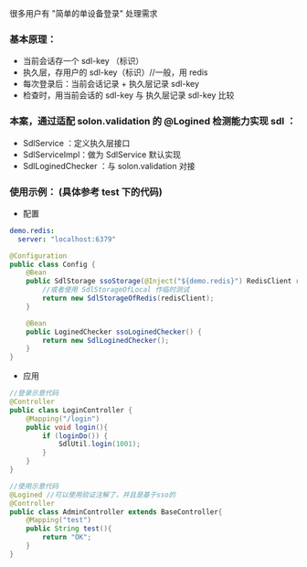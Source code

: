 很多用户有 "简单的单设备登录" 处理需求

### 基本原理：

* 当前会话存一个 sdl-key （标识）
* 执久层，存用户的 sdl-key（标识）//一般，用 redis
* 每次登录后：当前会话记录 + 执久层记录 sdl-key
* 检查时，用当前会话的 sdl-key 与 执久层记录 sdl-key 比较


### 本案，通过适配 solon.validation 的 @Logined 检测能力实现 sdl ：

* SdlService ：定义执久层接口
* SdlServiceImpl：做为 SdlService 默认实现
* SdlLoginedChecker ：与 solon.validation 对接

### 使用示例： (具体参考 test 下的代码)

* 配置

```yaml
demo.redis:
  server: "localhost:6379"
```

```java
@Configuration
public class Config {
    @Bean
    public SdlStorage ssoStorage(@Inject("${demo.redis}") RedisClient redisClient) {
        //或者使用 SdlStorageOfLocal 作临时测试
        return new SdlStorageOfRedis(redisClient);
    }

    @Bean
    public LoginedChecker ssoLoginedChecker() {
        return new SdlLoginedChecker();
    }
}
```

* 应用 

```java
//登录示意代码
@Controller
public class LoginController {
    @Mapping("/login")
    public void login(){
        if (loginDo()) {
            SdlUtil.login(1001);
        }
    }
}

//使用示意代码
@Logined //可以使用验证注解了，并且是基于sso的
@Controller
public class AdminController extends BaseController{
    @Mapping("test")
    public String test(){
        return "OK";
    }
}
```